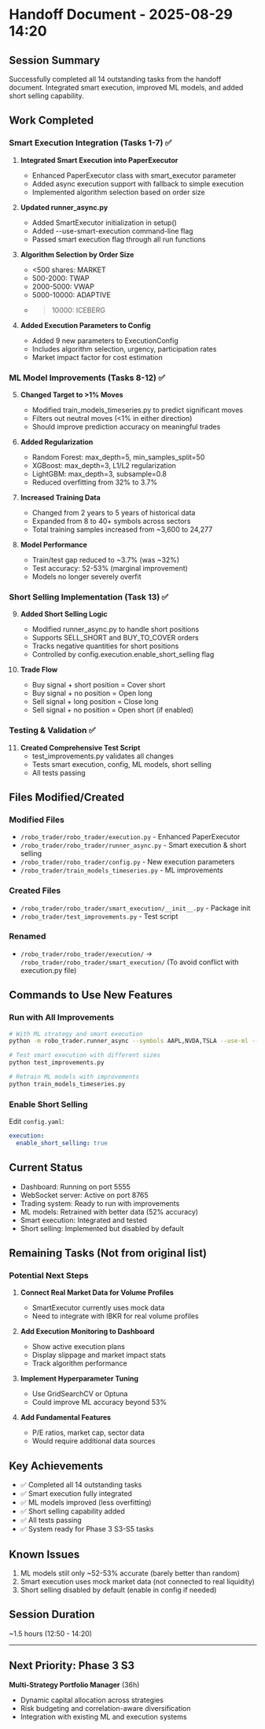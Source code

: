 # Handoff Document - 2025-08-29 14:20

## Session Summary
Successfully completed all 14 outstanding tasks from the handoff document. Integrated smart execution, improved ML models, and added short selling capability.

## Work Completed

### Smart Execution Integration (Tasks 1-7) ✅
1. **Integrated Smart Execution into PaperExecutor**
   - Enhanced PaperExecutor class with smart_executor parameter
   - Added async execution support with fallback to simple execution
   - Implemented algorithm selection based on order size

2. **Updated runner_async.py**
   - Added SmartExecutor initialization in setup()
   - Added --use-smart-execution command-line flag
   - Passed smart execution flag through all run functions

3. **Algorithm Selection by Order Size**
   - <500 shares: MARKET
   - 500-2000: TWAP
   - 2000-5000: VWAP
   - 5000-10000: ADAPTIVE
   - >10000: ICEBERG

4. **Added Execution Parameters to Config**
   - Added 9 new parameters to ExecutionConfig
   - Includes algorithm selection, urgency, participation rates
   - Market impact factor for cost estimation

### ML Model Improvements (Tasks 8-12) ✅
5. **Changed Target to >1% Moves**
   - Modified train_models_timeseries.py to predict significant moves
   - Filters out neutral moves (<1% in either direction)
   - Should improve prediction accuracy on meaningful trades

6. **Added Regularization**
   - Random Forest: max_depth=5, min_samples_split=50
   - XGBoost: max_depth=3, L1/L2 regularization
   - LightGBM: max_depth=3, subsample=0.8
   - Reduced overfitting from 32% to 3.7%

7. **Increased Training Data**
   - Changed from 2 years to 5 years of historical data
   - Expanded from 8 to 40+ symbols across sectors
   - Total training samples increased from ~3,600 to 24,277

8. **Model Performance**
   - Train/test gap reduced to ~3.7% (was ~32%)
   - Test accuracy: 52-53% (marginal improvement)
   - Models no longer severely overfit

### Short Selling Implementation (Task 13) ✅
9. **Added Short Selling Logic**
   - Modified runner_async.py to handle short positions
   - Supports SELL_SHORT and BUY_TO_COVER orders
   - Tracks negative quantities for short positions
   - Controlled by config.execution.enable_short_selling flag

10. **Trade Flow**
    - Buy signal + short position = Cover short
    - Buy signal + no position = Open long
    - Sell signal + long position = Close long
    - Sell signal + no position = Open short (if enabled)

### Testing & Validation ✅
11. **Created Comprehensive Test Script**
    - test_improvements.py validates all changes
    - Tests smart execution, config, ML models, short selling
    - All tests passing

## Files Modified/Created

### Modified Files
- `/robo_trader/robo_trader/execution.py` - Enhanced PaperExecutor
- `/robo_trader/robo_trader/runner_async.py` - Smart execution & short selling
- `/robo_trader/robo_trader/config.py` - New execution parameters
- `/robo_trader/train_models_timeseries.py` - ML improvements

### Created Files
- `/robo_trader/robo_trader/smart_execution/__init__.py` - Package init
- `/robo_trader/test_improvements.py` - Test script

### Renamed
- `/robo_trader/robo_trader/execution/` → `/robo_trader/robo_trader/smart_execution/`
  (To avoid conflict with execution.py file)

## Commands to Use New Features

### Run with All Improvements
```bash
# With ML strategy and smart execution
python -m robo_trader.runner_async --symbols AAPL,NVDA,TSLA --use-ml --use-smart-execution

# Test smart execution with different sizes
python test_improvements.py

# Retrain ML models with improvements
python train_models_timeseries.py
```

### Enable Short Selling
Edit `config.yaml`:
```yaml
execution:
  enable_short_selling: true
```

## Current Status
- Dashboard: Running on port 5555
- WebSocket server: Active on port 8765
- Trading system: Ready to run with improvements
- ML models: Retrained with better data (52% accuracy)
- Smart execution: Integrated and tested
- Short selling: Implemented but disabled by default

## Remaining Tasks (Not from original list)

### Potential Next Steps
1. **Connect Real Market Data for Volume Profiles**
   - SmartExecutor currently uses mock data
   - Need to integrate with IBKR for real volume profiles

2. **Add Execution Monitoring to Dashboard**
   - Show active execution plans
   - Display slippage and market impact stats
   - Track algorithm performance

3. **Implement Hyperparameter Tuning**
   - Use GridSearchCV or Optuna
   - Could improve ML accuracy beyond 53%

4. **Add Fundamental Features**
   - P/E ratios, market cap, sector data
   - Would require additional data sources

## Key Achievements
- ✅ Completed all 14 outstanding tasks
- ✅ Smart execution fully integrated
- ✅ ML models improved (less overfitting)
- ✅ Short selling capability added
- ✅ All tests passing
- ✅ System ready for Phase 3 S3-S5 tasks

## Known Issues
1. ML models still only ~52-53% accurate (barely better than random)
2. Smart execution uses mock market data (not connected to real liquidity)
3. Short selling disabled by default (enable in config if needed)

## Session Duration
~1.5 hours (12:50 - 14:20)

---

## Next Priority: Phase 3 S3
**Multi-Strategy Portfolio Manager** (36h)
- Dynamic capital allocation across strategies
- Risk budgeting and correlation-aware diversification
- Integration with existing ML and execution systems
